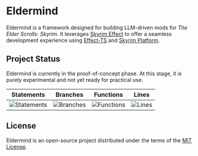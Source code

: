 # Eldermind #

Eldermind is a framework designed for building LLM-driven mods for _The Elder Scrolls: Skyrim_. It
leverages [Skyrim Effect](https://github.com/mysticfall/skyrim-effect) to offer a
seamless development experience using [Effect-TS](https://effect.website/)
and [Skyrim Platform](https://www.nexusmods.com/skyrimspecialedition/mods/54909).

## Project Status

Eldermind is currently in the proof-of-concept phase. At this stage, it is purely experimental and not yet ready for
practical use.

| Statements                  | Branches                | Functions                 | Lines             |
| --------------------------- | ----------------------- | ------------------------- | ----------------- |
| ![Statements](https://img.shields.io/badge/statements-82.97%25-yellow.svg?style=flat) | ![Branches](https://img.shields.io/badge/branches-94.01%25-brightgreen.svg?style=flat) | ![Functions](https://img.shields.io/badge/functions-75.94%25-red.svg?style=flat) | ![Lines](https://img.shields.io/badge/lines-82.97%25-yellow.svg?style=flat) |

## License

Eldermind is an open-source project distributed under the terms of the [MIT License](LICENSE).
